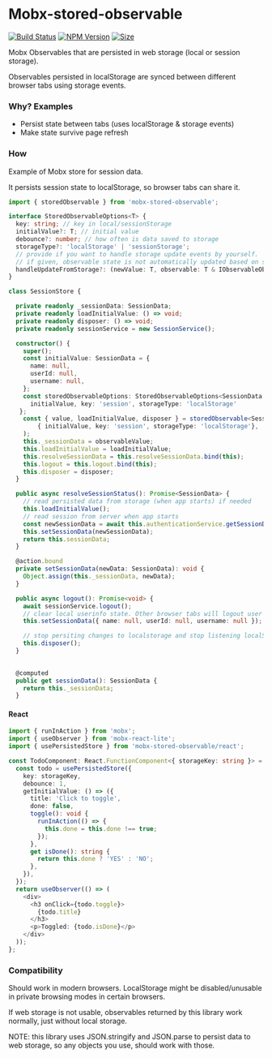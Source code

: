 # Mobx-stored-observable
[![Build Status](https://travis-ci.org/TomiTakussaari/mobx-stored-observable.svg?branch=master)](https://travis-ci.org/TomiTakussaari/mobx-stored-observable)
[![NPM Version](https://img.shields.io/npm/v/mobx-stored-observable)](https://www.npmjs.com/package/mobx-stored-observable)
[![Size](https://img.shields.io/bundlephobia/minzip/mobx-stored-observable)](https://bundlephobia.com/result?p=mobx-stored-observable)


Mobx Observables that are persisted in web storage (local or session storage).

Observables persisted in localStorage are synced between different browser tabs using storage events.


### Why? Examples
- Persist state between tabs (uses localStorage & storage events)
- Make state survive page refresh

### How

Example of Mobx store for session data.

It persists session state to localStorage, so browser tabs can share it.

```typescript 
import { storedObservable } from 'mobx-stored-observable';

interface StoredObservableOptions<T> {
  key: string; // key in local/sessionStorage
  initialValue?: T; // initial value
  debounce?: number; // how often is data saved to storage
  storageType?: 'localStorage' | 'sessionStorage';
  // provide if you want to handle storage update events by yourself.
  // if given, observable state is not automatically updated based on storage events 
  handleUpdateFromStorage?: (newValue: T, observable: T & IObservableObject) => void;
}

class SessionStore {

  private readonly _sessionData: SessionData;
  private readonly loadInitialValue: () => void;
  private readonly disposer: () => void;
  private readonly sessionService = new SessionService();

  constructor() {
    super();
    const initialValue: SessionData = {
      name: null,
      userId: null,
      username: null,
    };
    const storedObservableOptions: StoredObservableOptions<SessionData = { 
      initialValue, key: 'session', storageType: 'localStorage'
   };
    const { value, loadInitialValue, disposer } = storedObservable<SessionData>(
        { initialValue, key: 'session', storageType: 'localStorage'},
    );
    this._sessionData = observableValue;
    this.loadInitialValue = loadInitialValue;
    this.resolveSessionData = this.resolveSessionData.bind(this);
    this.logout = this.logout.bind(this);
    this.disposer = disposer;
  }

  public async resolveSessionStatus(): Promise<SessionData> {
    // read persisted data from storage (when app starts) if needed
    this.loadInitialValue();
    // read session from server when app starts
    const newSessionData = await this.authenticationService.getSessionData();
    this.setSessionData(newSessionData);
    return this.sessionData;
  }

  @action.bound
  private setSessionData(newData: SessionData): void {
    Object.assign(this._sessionData, newData);
  }

  public async logout(): Promise<void> {
    await sessionService.logout();
    // clear local userinfo state. Other browser tabs will logout user too. 
    this.setSessionData({ name: null, userId: null, username: null });

    // stop persiting changes to localstorage and stop listening localStorage changes
    this.disposer();
  }
  

  @computed
  public get sessionData(): SessionData {
    return this._sessionData;
  }
```

#### React
```typescript
import { runInAction } from 'mobx';
import { useObserver } from 'mobx-react-lite';
import { usePersistedStore } from 'mobx-stored-observable/react';

const TodoComponent: React.FunctionComponent<{ storageKey: string }> = ({ storageKey }) => {
  const todo = usePersistedStore({
    key: storageKey,
    debounce: 1,
    getInitialValue: () => ({
      title: 'Click to toggle',
      done: false,
      toggle(): void {
        runInAction(() => {
          this.done = this.done !== true;
        });
      },
      get isDone(): string {
        return this.done ? 'YES' : 'NO';
      },
    }),
  });
  return useObserver(() => (
    <div>
      <h3 onClick={todo.toggle}>
        {todo.title}
      </h3>
      <p>Toggled: {todo.isDone}</p>
    </div>
  ));
};

```

### Compatibility

Should work in modern browsers. LocalStorage might be disabled/unusable in private browsing modes in certain browsers.

If web storage is not usable, observables returned by this library work normally, just without local storage.

NOTE: this library uses JSON.stringify and JSON.parse to persist data to web storage, so any objects you use, should work with those.
